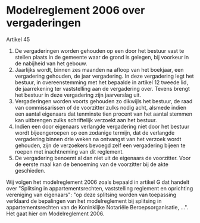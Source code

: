 # Modelreglement 2006 over vergaderingen
Artikel 45 
1. De vergaderingen worden gehouden op een door het bestuur vast te stellen plaats in de gemeente waar de grond is gelegen, bij voorkeur in de nabijheid van het gebouw. 
2. Jaarlijks wordt, binnen zes maanden na afloop van het boekjaar, een vergadering gehouden, de jaar­ vergadering. In deze vergadering legt het bestuur, in overeenstemming met het bepaalde in artikel 12 tweede lid, de jaarrekening ter vaststelling aan de vergadering over. Tevens brengt het bestuur in deze vergadering zijn jaarverslag uit. 
3. Vergaderingen worden voorts gehouden zo dikwijls het bestuur, de raad van commissarissen of de voorzitter zulks nodig acht, alsmede indien een aantal eigenaars dat tenminste tien procent van het aantal stemmen kan uitbrengen zulks schriftelijk verzoekt aan het bestuur. 
4. Indien een door eigenaars verlangde vergadering niet door het bestuur wordt bijeengeroepen op een zodanige termijn, dat de verlangde vergadering binnen drie weken na ontvangst van het verzoek wordt gehouden, zijn de verzoekers bevoegd zelf een vergadering bijeen te roepen met inachtneming van dit reglement. 
5. De vergadering benoemt al dan niet uit de eigenaars de voorzitter. Voor de eerste maal kan de benoeming van de voorzitter bij de akte geschieden.

Wij volgen het modelreglement 2006 zoals bepaald in artikel G dat handelt over "Splitsing in appartementsrechten, vaststelling reglement en oprichting vereniging van eigenaars": "op deze splitsing worden van toepassing verklaard de bepalingen van het modelreglement bij splitsing in appartementsrechten van de Koninklijke Notariële Beroepsorganisatie, ...". Het gaat hier om Modelreglement 2006. 